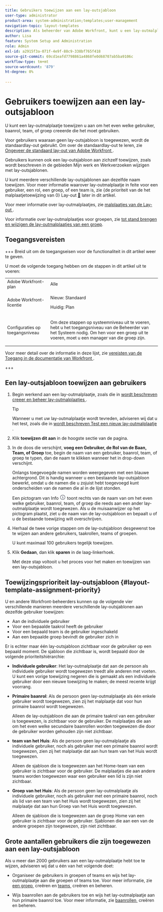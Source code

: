 ```yaml
---
title: Gebruikers toewijzen aan een lay-outsjabloon
user-type: administrator
product-area: system-administration;templates;user-management
navigation-topic: layout-templates
description: Als beheerder van Adobe Workfront, kunt u een lay-outmalplaatje toewijzen u aan om het even welke gebruiker, baanrol, team, of groep hebt gecreeerd die het moet gebruiken.
author: Lisa
feature: System Setup and Administration
role: Admin
exl-id: a2915f3a-071f-4e9f-88c9-338bf765f418
source-git-commit: 69cd1eafd7798861a4868fe0d68707ab5ba9106c
workflow-type: tm+mt
source-wordcount: '879'
ht-degree: 0%

---
```


# Gebruikers toewijzen aan een lay-outsjabloon

U kunt een lay-outmalplaatje toewijzen u aan om het even welke gebruiker, baanrol, team, of groep creeerde die het moet gebruiken.

Voor gebruikers waaraan geen lay-outsjabloon is toegewezen, wordt de standaardlay-out gebruikt. Om over de standaardlay-out te leren, zie [&#x200B; Ongeveer de standaard lay-out van Adobe Workfront &#x200B;](../../../administration-and-setup/customize-workfront/use-layout-templates/about-the-default-wf-layout.md).

Gebruikers kunnen ook een lay-outsjabloon aan zichzelf toewijzen, zoals wordt beschreven in de gebieden Mijn werk en Werkverzoeken wijzigen met lay-outsjablonen.

U kunt meerdere verschillende lay-outsjablonen aan dezelfde naam toewijzen. Voor meer informatie waarover lay-outmalplaatje in feite voor een gebruiker, een rol, een groep, of een team is, zie {de prioriteit van de het malplaatjetoewijzing van 0} Lay-out [&#128279;](#layout-template-assignment-priority) later in dit artikel.

Voor meer informatie over lay-outmalplaatjes, zie [&#x200B; malplaatjes van de Lay-out &#x200B;](../../../administration-and-setup/customize-workfront/use-layout-templates/use-layout-templates-customize-ui.md).

Voor informatie over lay-outmalplaatjes voor groepen, zie [&#x200B; tot stand brengen en wijzigen de lay-outmalplaatjes van een groep &#x200B;](../../../administration-and-setup/manage-groups/work-with-group-objects/create-and-modify-a-groups-layout-templates.md).

## Toegangsvereisten

+++ Breid uit om de toegangseisen voor de functionaliteit in dit artikel weer te geven.

U moet de volgende toegang hebben om de stappen in dit artikel uit te voeren:

<table style="table-layout:auto"> 
 <col> 
 <col> 
 <tbody> 
  <tr> 
   <td role="rowheader">Adobe Workfront-plan</td> 
   <td>Alle</td> 
  </tr> 
  <tr> 
   <td role="rowheader">Adobe Workfront-licentie</td> 
   <td><p>Nieuw: Standaard</p>
  <p> Huidig: Plan</p>
   </td> 
  </tr> 
  <tr> 
   <td role="rowheader">Configuraties op toegangsniveau</td> 
   <td> <p>Om deze stappen op systeemniveau uit te voeren, hebt u het toegangsniveau van de Beheerder van het Systeem nodig.
Om hen voor een groep uit te voeren, moet u een manager van die groep zijn.</p> </td> 
  </tr> 
 </tbody> 
</table>

Voor meer detail over de informatie in deze lijst, zie [&#x200B; vereisten van de Toegang in de documentatie van Workfront &#x200B;](/help/quicksilver/administration-and-setup/add-users/access-levels-and-object-permissions/access-level-requirements-in-documentation.md).

+++

## Een lay-outsjabloon toewijzen aan gebruikers

1. Begin werkend aan een lay-outmalplaatje, zoals die in [&#x200B; wordt beschreven creeer en beheer lay-outmalplaatjes &#x200B;](../../../administration-and-setup/customize-workfront/use-layout-templates/create-and-manage-layout-templates.md).

   >[!TIP]
   >
   >Wanneer u met uw lay-outmalplaatje wordt tevreden, adviseren wij dat u het test, zoals die in [&#x200B; wordt beschreven Test een nieuw lay-outmalplaatje &#x200B;](../../../administration-and-setup/customize-workfront/use-layout-templates/test-a-layout-template.md).

1. Klik **toewijzen dit aan** in de hoogste sectie van de pagina.
1. In de doos die verschijnt, **voeg een Gebruiker, de Rol van de Baan, Team, of Groep** toe, begin de naam van een gebruiker, baanrol, team, of groep te typen, dan de naam te klikken wanneer het in drop-down verschijnt.

   Onlangs toegevoegde namen worden weergegeven met een blauwe achtergrond. Dit is handig wanneer u een bestaande lay-outsjabloon bewerkt, omdat u de namen die u zojuist hebt toegevoegd kunt onderscheiden van de namen die al in de lijst stonden.

   Een pictogram van Info ![&#x200B; pictogram van Info &#x200B;](assets/info-icon.png) toont rechts van de naam van om het even welke gebruiker, baanrol, team, of groep die reeds aan een ander lay-outmalplaatje wordt toegewezen. Als u de muisaanwijzer op het pictogram plaatst, ziet u de naam van de lay-outsjabloon en bepaalt u of u de bestaande toewijzing wilt overschrijven.

1. Herhaal de twee vorige stappen om de lay-outsjabloon desgewenst toe te wijzen aan andere gebruikers, taakrollen, teams of groepen.

   U kunt maximaal 100 gebruikers tegelijk toewijzen.

1. Klik **Gedaan**, dan klik **sparen** in de laag-linkerhoek.

   Met deze stap voltooit u het proces voor het maken en toewijzen van een lay-outsjabloon.

## Toewijzingsprioriteit lay-outsjabloon {#layout-template-assignment-priority}

U en andere Workfront-beheerders kunnen op de volgende vier verschillende manieren meerdere verschillende lay-outsjablonen aan dezelfde gebruiker toewijzen:

* Aan de individuele gebruiker
* Voor een bepaalde taakrol heeft de gebruiker
* Voor een bepaald team is de gebruiker ingeschakeld
* Aan een bepaalde groep bevindt de gebruiker zich in

Er is echter maar één lay-outsjabloon zichtbaar voor de gebruiker op een bepaald moment. De sjabloon die zichtbaar is, wordt bepaald door de volgende prioriteitshiërarchie:

* **Individuele gebruiker**: Het lay-outmalplaatje dat aan de persoon als individuele gebruiker wordt toegewezen treedt alle anderen met voeten. U kunt een vorige toewijzing negeren die is gemaakt als een individuele gebruiker door een nieuwe toewijzing te maken; de meest recente krijgt voorrang.
* **Primaire baanrol**: Als de persoon geen lay-outmalplaatje als één enkele gebruiker wordt toegewezen, zien zij het malplaatje dat voor hun primaire baanrol wordt toegewezen.

  Alleen de lay-outsjabloon die aan de primaire taakrol van een gebruiker is toegewezen, is zichtbaar voor de gebruiker. De malplaatjes die aan om het even welke secundaire baanrollen worden toegewezen die door de gebruiker worden gehouden zijn niet zichtbaar.

* **team van het Huis**: Als de persoon geen lay-outmalplaatje als individuele gebruiker, noch als gebruiker met een primaire baanrol wordt toegewezen, zien zij het malplaatje dat aan hun team van het Huis wordt toegewezen.

  Alleen de sjabloon die is toegewezen aan het Home-team van een gebruiker is zichtbaar voor de gebruiker. De malplaatjes die aan andere teams worden toegewezen waar een gebruiker een lid is zijn niet zichtbaar.

* **Groep van het Huis**: Als de persoon geen lay-outmalplaatje als individuele gebruiker, noch als gebruiker met een primaire baanrol, noch als lid van een team van het Huis wordt toegewezen, zien zij het malplaatje dat aan hun Groep van het Huis wordt toegewezen.

  Alleen de sjabloon die is toegewezen aan de groep Home van een gebruiker is zichtbaar voor de gebruiker. Sjablonen die aan een van de andere groepen zijn toegewezen, zijn niet zichtbaar.

## Grote aantallen gebruikers die zijn toegewezen aan een lay-outsjabloon

<!--If you edit a layout template which is assigned to more than 2000 users and make changes to it, only the first 2000 users will be retained on the layout template and will see the changes you made. The layout template is removed from all others.
-->
Als u meer dan 2000 gebruikers aan een lay-outmalplaatje hebt toe te wijzen, adviseren wij dat u één van het volgende doet:

* Organiseer de gebruikers in groepen of teams en wijs het lay-outmalplaatje aan die groepen of teams toe. Voor meer informatie, zie [&#x200B; een groep &#x200B;](../../../administration-and-setup/manage-groups/create-and-manage-groups/create-a-group.md) creëren en [&#x200B; teams &#x200B;](../../../people-teams-and-groups/create-and-manage-teams/create-and-mange-teams.md) creëren en beheren.

* Wijs baanrollen aan de gebruikers toe en wijs het lay-outmalplaatje aan hun primaire baanrol toe. Voor meer informatie, zie [&#x200B; baanrollen &#x200B;](../../../administration-and-setup/set-up-workfront/organizational-setup/create-manage-job-roles.md) creëren en beheren.
